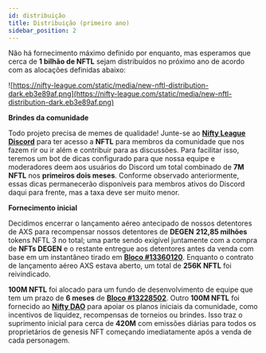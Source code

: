 ```yaml
---
id: distribuição
title: Distribuição (primeiro ano)
sidebar_position: 2
---
```


Não há fornecimento máximo definido por enquanto, mas esperamos que cerca de **1 bilhão de NFTL** sejam distribuídos no próximo ano de acordo com as alocações definidas abaixo:

![https://nifty-league.com/static/media/new-nftl-distribution-dark.eb3e89af.png](https://nifty-league.com/static/media/new-nftl-distribution-dark.eb3e89af.png)

**Brindes da comunidade**

Todo projeto precisa de memes de qualidade! Junte-se ao **[Nifty League Discord](https://discord.gg/niftyleague)** para ter acesso a **NFTL** para membros da comunidade que nos fazem rir ou ir além e contribuir para as discussões. Para facilitar isso, teremos um bot de dicas configurado para que nossa equipe e moderadores deem aos usuários do Discord um total combinado de **7M NFTL** nos **primeiros dois meses**. Conforme observado anteriormente, essas dicas permanecerão disponíveis para membros ativos do Discord daqui para frente, mas a taxa deve ser muito menor.

**Fornecimento inicial**

Decidimos encerrar o lançamento aéreo antecipado de nossos detentores de AXS para recompensar nossos detentores de **DEGEN** **212,85 milhões** tokens NFTL 3 no total; uma parte sendo exigível juntamente com a compra de **NFTs DEGEN** e o restante entregue aos detentores antes da venda com base em um instantâneo tirado em **[Bloco #13360120](https://etherscan.io/block/13360120)**. Enquanto o contrato de lançamento aéreo AXS estava aberto, um total de **256K NFTL** foi reivindicado.

**100M NFTL** foi alocado para um fundo de desenvolvimento de equipe que tem um prazo de **6 meses** de **[Bloco #13228502](https://etherscan.io/tx/0x3649b00464903b78608f8de9308aec339ecd7446f1dc2de26a9913d2d5468ecf)**. Outro **100M NFTL** foi fornecido ao **[Nifty DAO](https://etherscan.io/address/0xd06ae6fb7eade890f3e295d69a6679380c9456c1)** para apoiar os planos iniciais da comunidade, como incentivos de liquidez, recompensas de torneios ou brindes. Isso traz o suprimento inicial para cerca de **420M** com emissões diárias para todos os proprietários de genesis NFT começando imediatamente após a venda de cada personagem.
